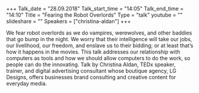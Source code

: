 +++
Talk_date = "28.09.2018"
Talk_start_time = "14:05"
Talk_end_time = "14:10"
Title = "Fearing the Robot Overlords"
Type = "talk"
youtube = ""
slideshare = ""
Speakers = ["christina-aldan"]
+++

<p>We fear robot overlords as we do vampires, werewolves, and other baddies that go bump in the night. We worry that their intelligence will take our jobs, our livelihood, our freedom, and enslave us to their bidding; or at least that’s how it happens in the movies. This talk addresses our relationship with computers as tools and how we should allow computers to do the work, so people can do the innovating. Talk by Christina Aldan, TEDx speaker, trainer, and digital advertising consultant whose boutique agency, LG Designs, offers businesses brand consulting and creative content for everyday media.</p>